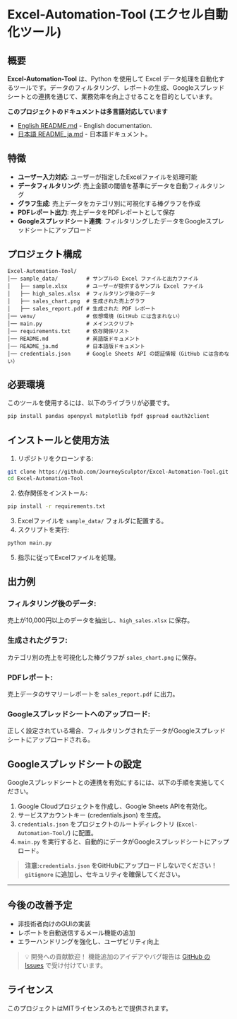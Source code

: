 # Excel-Automation-Tool (エクセル自動化ツール)

## 概要
**Excel-Automation-Tool** は、Python を使用して Excel データ処理を自動化するツールです。データのフィルタリング、レポートの生成、Googleスプレッドシートとの連携を通じて、業務効率を向上させることを目的としています。

**このプロジェクトのドキュメントは多言語対応しています**
- [English README.md](README.md) - English documentation.
- [日本語 README_ja.md](README_ja.md) - 日本語ドキュメント。

## 特徴
- **ユーザー入力対応**: ユーザーが指定したExcelファイルを処理可能
- **データフィルタリング**: 売上金額の閾値を基準にデータを自動フィルタリング
- **グラフ生成**: 売上データをカテゴリ別に可視化する棒グラフを作成
- **PDFレポート出力**: 売上データをPDFレポートとして保存
- **Googleスプレッドシート連携**: フィルタリングしたデータをGoogleスプレッドシートにアップロード

## プロジェクト構成
```plaintext
Excel-Automation-Tool/
│── sample_data/         # サンプルの Excel ファイルと出力ファイル
│   ├── sample.xlsx      # ユーザーが提供するサンプル Excel ファイル
│   ├── high_sales.xlsx  # フィルタリング後のデータ
│   ├── sales_chart.png  # 生成された売上グラフ
│   ├── sales_report.pdf # 生成された PDF レポート
│── venv/                # 仮想環境（GitHub には含まれない）
│── main.py              # メインスクリプト
│── requirements.txt     # 依存関係リスト
│── README.md            # 英語版ドキュメント
│── README_ja.md         # 日本語版ドキュメント
│── credentials.json     # Google Sheets API の認証情報（GitHub には含めない）
```

## 必要環境
このツールを使用するには、以下のライブラリが必要です。
```bash
pip install pandas openpyxl matplotlib fpdf gspread oauth2client
```

## インストールと使用方法
1. リポジトリをクローンする:
```bash
git clone https://github.com/JourneySculptor/Excel-Automation-Tool.git
cd Excel-Automation-Tool
```
2. 依存関係をインストール:
```bash
pip install -r requirements.txt
```
3. Excelファイルを `sample_data/` フォルダに配置する。
4. スクリプトを実行:
```bash
python main.py
```
5. 指示に従ってExcelファイルを処理。

## 出力例
### フィルタリング後のデータ:
売上が10,000円以上のデータを抽出し、`high_sales.xlsx` に保存。

### 生成されたグラフ:
カテゴリ別の売上を可視化した棒グラフが `sales_chart.png` に保存。

### PDFレポート:
売上データのサマリーレポートを `sales_report.pdf` に出力。

### Googleスプレッドシートへのアップロード:
正しく設定されている場合、フィルタリングされたデータがGoogleスプレッドシートにアップロードされる。

## Googleスプレッドシートの設定

Googleスプレッドシートとの連携を有効にするには、以下の手順を実施してください。

1. Google Cloudプロジェクトを作成し、Google Sheets APIを有効化。
2. サービスアカウントキー (credentials.json) を生成。
3. `credentials.json` をプロジェクトのルートディレクトリ (`Excel-Automation-Tool/`) に配置。
4. `main.py` を実行すると、自動的にデータがGoogleスプレッドシートにアップロード。

> **注意:`credentials.json` をGitHubにアップロードしないでください！`gitignore` に追加し、セキュリティを確保してください。** 

---

## 今後の改善予定
- 非技術者向けのGUIの実装
- レポートを自動送信するメール機能の追加
- エラーハンドリングを強化し、ユーザビリティ向上

> 💡 開発への貢献歓迎！
機能追加のアイデアやバグ報告は [GitHub の Issues](https://github.com/JourneySculptor/Excel-Automation-Tool/issues) で受け付けています。

## ライセンス
このプロジェクトはMITライセンスのもとで提供されます。
